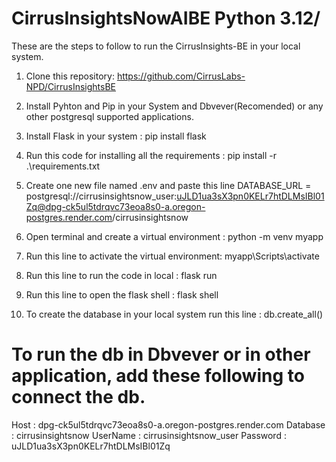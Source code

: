 # CirrusInsightsNowAIBE Python 3.12/
These are the steps to follow to run the CirrusInsights-BE in your local system.

1) Clone this repository: https://github.com/CirrusLabs-NPD/CirrusInsightsBE

2) Install Pyhton and Pip in your System and Dbvever(Recomended) or any other postgresql supported applications.

3) Install Flask in your system : pip install flask

4) Run this code for installing all the requirements : pip install -r .\requirements.txt

5) Create one new file named .env and paste this line DATABASE_URL = postgresql://cirrusinsightsnow_user:uJLD1ua3sX3pn0KELr7htDLMsIBl01Zq@dpg-ck5ul5tdrqvc73eoa8s0-a.oregon-postgres.render.com/cirrusinsightsnow

6) Open terminal and create a virtual environment : python -m venv myapp

7) Run this line to activate the virtual environment: myapp\Scripts\activate

8) Run this line to run the code in local : flask run

9) Run this line to open the flask shell : flask shell

10) To create the database in your local system run this line : db.create_all()

# To run the db in Dbvever or in other application, add these following to connect the db.

Host : dpg-ck5ul5tdrqvc73eoa8s0-a.oregon-postgres.render.com
Database : cirrusinsightsnow
UserName : cirrusinsightsnow_user
Password : uJLD1ua3sX3pn0KELr7htDLMsIBl01Zq
